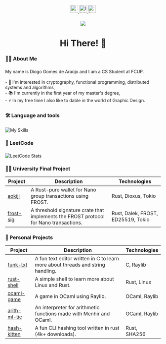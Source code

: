 <div align="center">
     <a href="https://diogoaraujo.com" target="blank">
     <img src="https://img.shields.io/static/v1?message=Portfolio&logo=codepen&label=&color=000000&logoColor=white&labelColor=&style=for-the-badge" height="25" alt="portfolio badge" /> 
   </a>
  <a href="https://www.linkedin.com/in/diogogomesaraujo/" target="blank">
    <img src="https://img.shields.io/static/v1?message=LinkedIn&logo=linkedin&label=&color=0077B5&logoColor=white&labelColor=&style=for-the-badge" height="25" alt="linkedin logo"  />
  </a>
  <a href="https://www.behance.net/diogoaraujo14" target="blank">
    <img src="https://img.shields.io/static/v1?message=Behance&logo=behance&label=&color=1769ff&logoColor=white&labelColor=&style=for-the-badge" height="25" alt="behance logo"  />
  </a>
</div>

###

<div align="center">
  <img src="https://visitor-badge.laobi.icu/badge?page_id=diogogomesaraujo.diogogomesaraujo&"  />
</div>

###

<h1 align="center">Hi There! 👋</h1>

###

<h3 align="left">👩‍💻  About Me</h3>

###

<p align="left">My name is Diogo Gomes de Araújo and I am a CS Student at FCUP.<br><br>- 🔭 I'm interested in cryptography, functional programming, distributed systems and algorithms,<br>- 📚 I'm currently in the first year of my master's degree,<br>- ⚡ In my free time I also like to dable in the world of Graphic Design.</p>

###

<h3 align="left">🛠 Language and tools</h3>

###

![My Skills](https://go-skill-icons.vercel.app/api/icons?i=rust,ocaml,java,c,mysql,docker,git)


###

<h3 align="left">🎯 LeetCode</h3>

###

<img src="https://leetcard.jacoblin.cool/diogogomesaraujo?theme=dark&font=Allerta&ext=none" alt="LeetCode Stats" />

###

<h3 align="left">👨‍🎓 University Final Project</h3>

<table>
  <thead>
    <tr>
      <th>Project</th>
      <th>Description</th>
      <th>Technologies</th>
    </tr>
  </thead>
  <tbody>
            <tr>
      <td><a href="https://github.com/diogogomesaraujo/aokiji">aokiji</a></td>
      <td>A Rust-pure wallet for Nano group transactions using FROST.</td>
      <td>Rust, Dioxus, Tokio</td>
    </tr>
    <tr>
      <td><a href="https://github.com/diogogomesaraujo/frost-sig">frost-sig</a></td>
      <td>A threshold signature crate that implements the FROST protocol for Nano transactions.</td>
      <td>Rust, Dalek, FROST, ED25519, Tokio</td>
    </tr>
       </tbody>
</table>

<h3 align="left">🚀 Personal Projects</h3>

<table>
  <thead>
    <tr>
      <th>Project</th>
      <th>Description</th>
      <th>Technologies</th>
    </tr>
  </thead>
  <tbody>
    <tr>
      <td><a href="https://github.com/diogogomesaraujo/funk-txt">funk-txt</a></td>
      <td>A fun text editor written in C to learn more about threads and string handling.</td>
      <td>C, Raylib</td>
    </tr>
    <tr>
      <td><a href="https://github.com/diogogomesaraujo/rust-shell">rust-shell</a></td>
      <td>A simple shell to learn more about Linux and Rust.</td>
      <td>Rust, Linux</td>
    </tr>
    <tr>
      <td><a href="https://github.com/diogogomesaraujo/ocaml-game">ocaml-game</a></td>
      <td>A game in OCaml using Raylib.</td>
      <td>OCaml, Raylib</td>
    </tr>
     <tr>
      <td><a href="https://github.com/diogogomesaraujo/arith-ml-tic">arith-ml-tic</a></td>
      <td>An interpreter for arithmetic functions made with Menhir and OCaml.</td>
      <td>OCaml, Raylib</td>
    </tr>
     <tr>
      <td><a href="https://github.com/diogogomesaraujo/hash-kitten">hash-kitten</a></td>
      <td>A fun CLI hashing tool written in rust (4k+ downloads).</td>
      <td>Rust, SHA256</td>
    </tr>
  </tbody>
</table>


